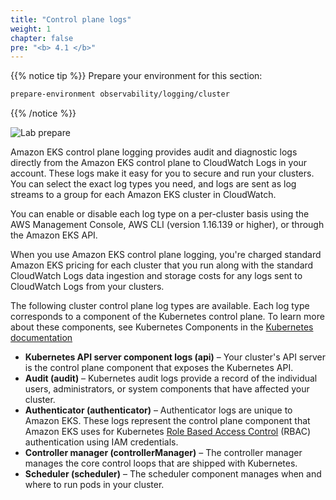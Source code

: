 ```yaml
---
title: "Control plane logs"
weight: 1
chapter: false
pre: "<b> 4.1 </b>"
---
```


{{% notice tip %}}
Prepare your environment for this section:

```bash
prepare-environment observability/logging/cluster
```
{{% /notice %}}

![Lab prepare](/images/0006/0002.png?featherlight=false&width=90pc)

Amazon EKS control plane logging provides audit and diagnostic logs directly from the Amazon EKS control plane to CloudWatch Logs in your account. These logs make it easy for you to secure and run your clusters. You can select the exact log types you need, and logs are sent as log streams to a group for each Amazon EKS cluster in CloudWatch.

You can enable or disable each log type on a per-cluster basis using the AWS Management Console, AWS CLI (version 1.16.139 or higher), or through the Amazon EKS API.

When you use Amazon EKS control plane logging, you're charged standard Amazon EKS pricing for each cluster that you run along with the standard CloudWatch Logs data ingestion and storage costs for any logs sent to CloudWatch Logs from your clusters.

The following cluster control plane log types are available. Each log type corresponds to a component of the Kubernetes control plane. To learn more about these components, see Kubernetes Components in the [Kubernetes documentation](https://kubernetes.io/docs/concepts/overview/components/)

- **Kubernetes API server component logs (api)** – Your cluster's API server is the control plane component that exposes the Kubernetes API.
- **Audit (audit)** – Kubernetes audit logs provide a record of the individual users, administrators, or system components that have affected your cluster.
- **Authenticator (authenticator)** – Authenticator logs are unique to Amazon EKS. These logs represent the control plane component that Amazon EKS uses for Kubernetes [Role Based Access Control](https://kubernetes.io/docs/reference/access-authn-authz/rbac/) (RBAC) authentication using IAM credentials.
- **Controller manager (controllerManager)** – The controller manager manages the core control loops that are shipped with Kubernetes.
- **Scheduler (scheduler)** – The scheduler component manages when and where to run pods in your cluster.